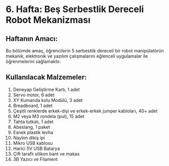 # 6. Hafta: Beş Serbestlik Dereceli Robot Mekanizması

## Haftanın Amacı:
Bu bölümde amaç, öğrencilerin 5 serbestlik dereceli bir robot manipülatörün mekanik, elektronik ve yazılım çalışmalarını eğlenceli uygulamalar ile öğrenmelerini sağlamaktır.

## Kullanılacak Malzemeler:
1. Deneyap Geliştirme Kartı, 1 adet
2. Servo motor, 6 adet
3. XY Kumanda kolu Modülü, 3 adet
4. Breadboard, 1 adet
5. Çeşitli renklerde erkek-dişi ve erkek-erkek jumper kabloları, 40+ adet
6. M2 veya M3 rondela (pul), 15 adet
7. Tahta tutkalı, 1 adet
8. Abeslang, 1 paket
9. Esnek plastik levha
10. Naylon dikiş ipi
11. Mikro USB kablosu
12. Harici 5V USB Batarya
13. Çift taraflı silikon bant ve makas
14. 3B Yazıcı ve Filament
